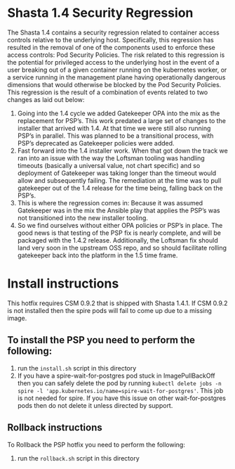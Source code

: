 # Shasta 1.4 Security Regression

The Shasta 1.4 contains a security regression related to container access controls relative to the underlying host. Specifically, this regression has resulted in the removal of one of the components used to enforce these access controls: Pod Security Policies. The risk related to this regression is the potential for privileged access to the underlying host in the event of a user breaking out of a given container running on the kubernetes worker, or a service running in the management plane having operationally dangerous dimensions that would otherwise be blocked by the Pod Security Policies. This regression is the result of a combination of events related to two changes as laid out below:

1. Going into the 1.4 cycle we added Gatekeeper OPA into the mix as the replacement for PSP’s. This work predated a large set of changes to the installer that arrived with 1.4. At that time we were still also running PSP’s in parallel. This was planned to be a transitional process, with PSP’s deprecated as Gatekeeper policies were added.
2. Fast forward into the 1.4 installer work. When that got down the track we ran into an issue with the way the Loftsman tooling was handling timeouts (basically a universal value, not chart specific) and so deployment of Gatekeeper was taking longer than the timeout would allow and subsequently failing. The remediation at the time was to pull gatekeeper out of the 1.4 release for the time being, falling back on the PSP’s.
3. This is where the regression comes in: Because it was assumed Gatekeeper was in the mix the Ansible play that applies the PSP’s was not transitioned into the new installer tooling.
4. So we find ourselves without either OPA policies or PSP’s in place. The good news is that testing of the PSP fix is nearly complete, and will be packaged with the 1.4.2 release. Additionally, the Loftsman fix should land very soon in the upstream OSS repo, and so should facilitate rolling gatekeeper back into the platform in the 1.5 time frame.

# Install instructions

This hotfix requires CSM 0.9.2 that is shipped with Shasta 1.4.1. If CSM 0.9.2 is not installed then the spire pods will fail to come up due to a missing image.

## To install the PSP you need to perform the following:

1. run the `install.sh` script in this directory
2. If you have a spire-wait-for-postgres pod stuck in ImagePullBackOff then you can safely delete the pod by running `kubectl delete jobs -n spire -l 'app.kubernetes.io/name=spire-wait-for-postgres'`. This job is not needed for spire. If you have this issue on other wait-for-postgres pods then do not delete it unless directed by support.

## Rollback instructions

To Rollback the PSP hotfix you need to perform the following:

1. run the `rollback.sh` script in this directory
